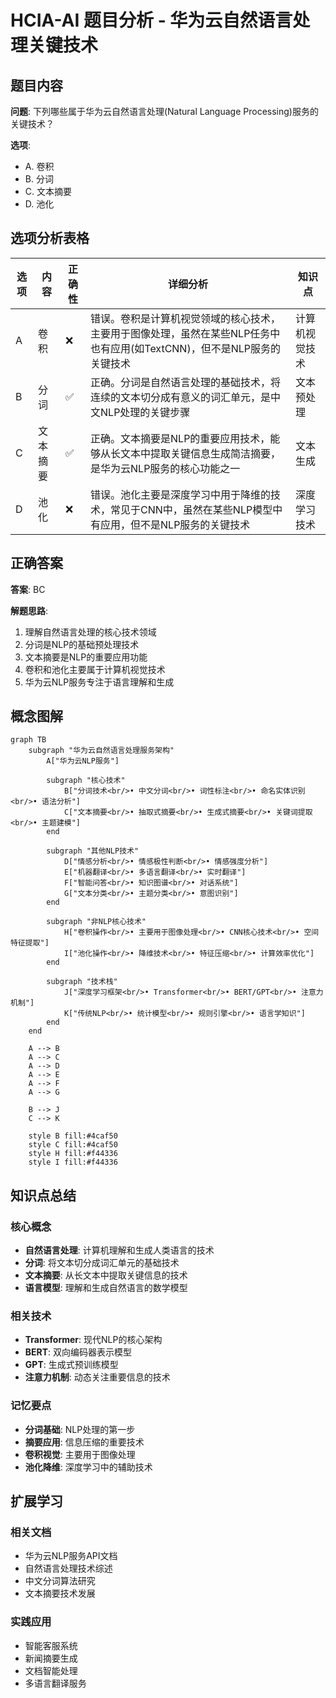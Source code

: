 # HCIA-AI 题目分析 - 华为云自然语言处理关键技术

## 题目内容

**问题**: 下列哪些属于华为云自然语言处理(Natural Language Processing)服务的关键技术？

**选项**:
- A. 卷积
- B. 分词
- C. 文本摘要
- D. 池化

## 选项分析表格

| 选项 | 内容 | 正确性 | 详细分析 | 知识点 |
|------|------|--------|----------|--------|
| A | 卷积 | ❌ | 错误。卷积是计算机视觉领域的核心技术，主要用于图像处理，虽然在某些NLP任务中也有应用(如TextCNN)，但不是NLP服务的关键技术 | 计算机视觉技术 |
| B | 分词 | ✅ | 正确。分词是自然语言处理的基础技术，将连续的文本切分成有意义的词汇单元，是中文NLP处理的关键步骤 | 文本预处理 |
| C | 文本摘要 | ✅ | 正确。文本摘要是NLP的重要应用技术，能够从长文本中提取关键信息生成简洁摘要，是华为云NLP服务的核心功能之一 | 文本生成 |
| D | 池化 | ❌ | 错误。池化主要是深度学习中用于降维的技术，常见于CNN中，虽然在某些NLP模型中有应用，但不是NLP服务的关键技术 | 深度学习技术 |

## 正确答案
**答案**: BC

**解题思路**: 
1. 理解自然语言处理的核心技术领域
2. 分词是NLP的基础预处理技术
3. 文本摘要是NLP的重要应用功能
4. 卷积和池化主要属于计算机视觉技术
5. 华为云NLP服务专注于语言理解和生成

## 概念图解

```mermaid
graph TB
    subgraph "华为云自然语言处理服务架构"
        A["华为云NLP服务"]
        
        subgraph "核心技术"
            B["分词技术<br/>• 中文分词<br/>• 词性标注<br/>• 命名实体识别<br/>• 语法分析"]
            C["文本摘要<br/>• 抽取式摘要<br/>• 生成式摘要<br/>• 关键词提取<br/>• 主题建模"]
        end
        
        subgraph "其他NLP技术"
            D["情感分析<br/>• 情感极性判断<br/>• 情感强度分析"]
            E["机器翻译<br/>• 多语言翻译<br/>• 实时翻译"]
            F["智能问答<br/>• 知识图谱<br/>• 对话系统"]
            G["文本分类<br/>• 主题分类<br/>• 意图识别"]
        end
        
        subgraph "非NLP核心技术"
            H["卷积操作<br/>• 主要用于图像处理<br/>• CNN核心技术<br/>• 空间特征提取"]
            I["池化操作<br/>• 降维技术<br/>• 特征压缩<br/>• 计算效率优化"]
        end
        
        subgraph "技术栈"
            J["深度学习框架<br/>• Transformer<br/>• BERT/GPT<br/>• 注意力机制"]
            K["传统NLP<br/>• 统计模型<br/>• 规则引擎<br/>• 语言学知识"]
        end
    end
    
    A --> B
    A --> C
    A --> D
    A --> E
    A --> F
    A --> G
    
    B --> J
    C --> K
    
    style B fill:#4caf50
    style C fill:#4caf50
    style H fill:#f44336
    style I fill:#f44336
```

## 知识点总结

### 核心概念
- **自然语言处理**: 计算机理解和生成人类语言的技术
- **分词**: 将文本切分成词汇单元的基础技术
- **文本摘要**: 从长文本中提取关键信息的技术
- **语言模型**: 理解和生成自然语言的数学模型

### 相关技术
- **Transformer**: 现代NLP的核心架构
- **BERT**: 双向编码器表示模型
- **GPT**: 生成式预训练模型
- **注意力机制**: 动态关注重要信息的技术

### 记忆要点
- **分词基础**: NLP处理的第一步
- **摘要应用**: 信息压缩的重要技术
- **卷积视觉**: 主要用于图像处理
- **池化降维**: 深度学习中的辅助技术

## 扩展学习

### 相关文档
- 华为云NLP服务API文档
- 自然语言处理技术综述
- 中文分词算法研究
- 文本摘要技术发展

### 实践应用
- 智能客服系统
- 新闻摘要生成
- 文档智能处理
- 多语言翻译服务